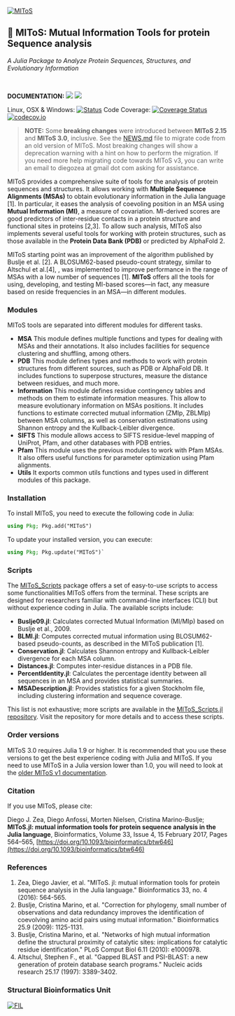 [![MIToS](http://diegozea.github.io/MIToS.jl/latest/assets/MIToS_logo.png)](http://diegozea.github.io/MIToS.jl/)
## 🐉 MIToS: Mutual Information Tools for protein Sequence analysis

*A Julia Package to Analyze Protein Sequences, Structures, and Evolutionary Information*

<br>

**DOCUMENTATION:** [![](https://img.shields.io/badge/docs-stable-blue.svg)](https://diegozea.github.io/MIToS.jl/stable) [![](https://img.shields.io/badge/docs-latest-blue.svg)](https://diegozea.github.io/MIToS.jl/latest)  

Linux, OSX & Windows: [![Status](https://github.com/diegozea/MIToS.jl/actions/workflows/CI.yml/badge.svg)](https://github.com/diegozea/MIToS.jl/actions?query=workflow%3A%22CI%22+branch%3Amaster) Code Coverage:
[![Coverage Status](https://coveralls.io/repos/diegozea/MIToS.jl/badge.svg?branch=master&service=github)](https://coveralls.io/github/diegozea/MIToS.jl?branch=master) [![codecov.io](http://codecov.io/github/diegozea/MIToS.jl/coverage.svg?branch=master)](http://codecov.io/github/diegozea/MIToS.jl?branch=master)

> **NOTE:**  Some **breaking changes** were introduced between **MIToS 2.15** and **MIToS 3.0**, inclusive. See the [NEWS.md](https://github.com/diegozea/MIToS.jl/blob/master/NEWS.md) file to migrate code from an old version
of MIToS. Most breaking changes will show a deprecation warning with a hint on how to perform the migration. If you need more help migrating code towards MIToS v3, you can write an email to diegozea at gmail dot com asking for assistance.

MIToS provides a comprehensive suite of tools for the analysis of protein sequences and structures.
It allows working with **Multiple Sequence Alignments (MSAs)** to obtain evolutionary information in the Julia language [1].
In particular, it eases the analysis of coevoling position in an MSA using **Mutual Information (MI)**, a measure of covariation.
MI-derived scores are good predictors of inter-residue contacts in a protein structure and functional sites in proteins [2,3].
To allow such analysis, MIToS also implements several useful tools for working with protein structures, such as those available in the **Protein Data Bank (PDB)** or predicted by AlphaFold 2.

MIToS starting point was an improvement of the algorithm published by Buslje et al. [2]. 
A BLOSUM62-based pseudo-count strategy, similar to Altschul et al.[4], , was implemented to improve performance in the range of MSAs with a low number of sequences [1]. 
**MIToS** offers all the tools for using, developing, and testing MI-based scores—in fact, any measure based on reside frequencies in an MSA—in different modules.

### Modules
MIToS tools are separated into different modules for different tasks.
- **MSA** This module defines multiple functions and types for dealing with MSAs and
their annotations. It also includes facilities for sequence clustering and shuffling, among others.
- **PDB** This module defines types and methods to work with protein structures from
different sources, such as PDB or AlphaFold DB. It includes functions to superpose structures,
measure the distance between residues, and much more.
- **Information** This module defines residue contingency tables and methods on them to 
estimate information measures. This allow to measure evolutionary information on MSAs 
positions. It includes functions to estimate corrected mutual information (ZMIp, ZBLMIp) 
between MSA columns, as well as conservation estimations using Shannon entropy and the 
Kullback-Leibler divergence.
- **SIFTS** This module allows access to SIFTS residue-level mapping of UniProt, Pfam, and
other databases with PDB entries.
- **Pfam** This module uses the previous modules to work with Pfam MSAs. It also offers
useful functions for parameter optimization using Pfam alignments.
- **Utils** It exports common utils functions and types used in different modules of this package.

### Installation

To install MIToS, you need to execute the following code in Julia:

```julia
using Pkg; Pkg.add("MIToS")
```
 
To update your installed version, you can execute:

```julia
using Pkg; Pkg.update("MIToS")`
```

### Scripts
The [MIToS_Scripts](https://github.com/MIToSOrg/MIToS_Scripts.jl) package offers a set of easy-to-use scripts to access some functionalities MIToS offers from the terminal. These scripts are designed for researchers familiar with command-line interfaces (CLI) but without experience coding in Julia. The available scripts include:

* **Buslje09.jl**: Calculates corrected Mutual Information (MI/MIp) based on Buslje et al., 2009.
* **BLMI.jl**: Computes corrected mutual information using BLOSUM62-based pseudo-counts, as described in the MIToS publication [1].
* **Conservation.jl**: Calculates Shannon entropy and Kullback-Leibler divergence for each MSA column.
* **Distances.jl**: Computes inter-residue distances in a PDB file.
* **PercentIdentity.jl**: Calculates the percentage identity between all sequences in an MSA and provides statistical summaries.
* **MSADescription.jl**: Provides statistics for a given Stockholm file, including clustering information and sequence coverage.

This list is not exhaustive; more scripts are available in the [MIToS_Scripts.jl repository](https://github.com/MIToSOrg/MIToS_Scripts.jl). Visit the repository for more details and to access these scripts.

### Order versions
MIToS 3.0 requires Julia 1.9 or higher. It is recommended that you use these versions to get the best experience coding with Julia and MIToS.
If you need to use MIToS in a Julia version lower than 1.0, you will need to look at the [older MIToS v1 documentation](https://diegozea.github.io/mitosghpage-legacy/).

### Citation  
If you use MIToS, please cite:

Diego J. Zea, Diego Anfossi, Morten Nielsen, Cristina Marino-Buslje; **MIToS.jl: mutual information tools for protein sequence analysis in the Julia language**, Bioinformatics, Volume 33, Issue 4, 15 February 2017, Pages 564–565, [https://doi.org/10.1093/bioinformatics/btw646](https://doi.org/10.1093/bioinformatics/btw646)

### References

1. Zea, Diego Javier, et al. "MIToS. jl: mutual information tools for protein sequence
analysis in the Julia language." Bioinformatics 33, no. 4 (2016): 564-565.
2. Buslje, Cristina Marino, et al. "Correction for phylogeny, small number of
observations and data redundancy improves the identification of coevolving amino acid
pairs using mutual information." Bioinformatics 25.9 (2009): 1125-1131.
3. Buslje, Cristina Marino, et al. "Networks of high mutual information define the
structural proximity of catalytic sites: implications for catalytic residue
identification." PLoS Comput Biol 6.11 (2010): e1000978.
4. Altschul, Stephen F., et al. "Gapped BLAST and PSI-BLAST: a new generation of protein
database search programs." Nucleic acids research 25.17 (1997): 3389-3402.

### Structural Bioinformatics Unit
[![FIL](http://mistic.leloir.org.ar/imgs/logo_horizontal.png)](http://www.leloir.org.ar/)
